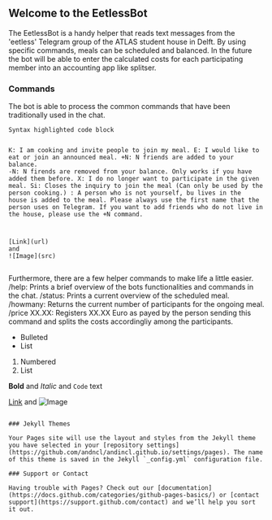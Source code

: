 ## Welcome to the EetlessBot 

The EetlessBot is a handy helper that reads text messages from the 'eetless' Telegram group of the ATLAS student house in Delft. By using specific commands, meals can be scheduled and balanced. In the future the bot will be able to enter the calculated costs for each participating member into an accounting app like splitser. 

### Commands

The bot is able to process the common commands that have been traditionally used in the chat. 

<div class="language-markdown highlighter-rouge"><div class="highlight"><pre class="highlight"><code>Syntax highlighted code block

K: I am cooking and invite people to join my meal.
E: I would like to eat or join an announced meal.
+N: N friends are added to your balance.
-N: N firends are removed from your balance. Only works if you have added them before.
X: I do no longer want to participate in the given meal.
Si: Closes the inquiry to join the meal (Can only be used by the person cooking.)
<name>: A person who is not yourself, bu lives in the house is added to the meal. Please always use the first name that the person uses on Telegram. If you want to add friends who do not live in the house, please use the +N command. 

<span class="p">[</span><span class="nv">Link</span><span class="p">](</span><span class="sx">url</span><span class="p">)</span> and !<span class="p">[</span><span class="nv">Image</span><span class="p">](</span><span class="sx">src</span><span class="p">)</span>
</code></pre></div></div>

Furthermore, there are a few helper commands to make life a little easier.
/help: Prints a brief overview of the bots functionalities and commands in the chat.
/status: Prints a current overview of the scheduled meal.
/howmany: Returns the current number of participants for the ongoing meal.
/price XX.XX: Registers XX.XX Euro as payed by the person sending this command and splits the costs accordingliy among the participants.

- Bulleted
- List

1. Numbered
2. List

**Bold** and _Italic_ and `Code` text

[Link](url) and ![Image](src)
```

### Jekyll Themes

Your Pages site will use the layout and styles from the Jekyll theme you have selected in your [repository settings](https://github.com/andncl/andincl.github.io/settings/pages). The name of this theme is saved in the Jekyll `_config.yml` configuration file.

### Support or Contact

Having trouble with Pages? Check out our [documentation](https://docs.github.com/categories/github-pages-basics/) or [contact support](https://support.github.com/contact) and we’ll help you sort it out.
